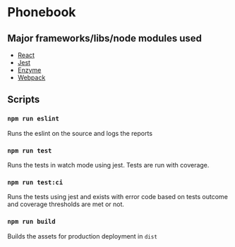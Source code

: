 # Phonebook

## Major frameworks/libs/node modules used

 * [React](https://reactjs.org/)
 * [Jest](https://jestjs.io/)
 * [Enzyme](https://airbnb.io/enzyme/)
 * [Webpack](https://webpack.js.org/)

## Scripts

### `npm run eslint`
Runs the eslint on the source and logs the reports

### `npm run test`
Runs the tests in watch mode using jest. Tests are run with coverage.

### `npm run test:ci`
Runs the tests using jest and exists with error code based on tests outcome and coverage thresholds are met or not.

### `npm run build`
Builds the assets for production deployment in `dist`